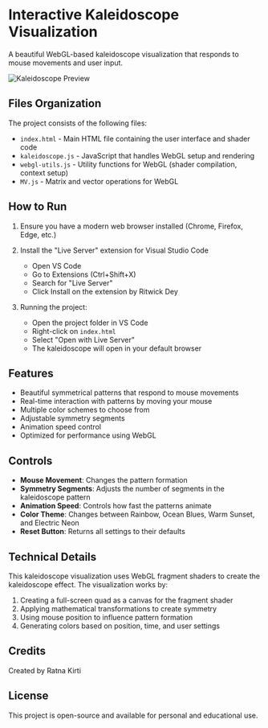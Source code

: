 # Interactive Kaleidoscope Visualization

A beautiful WebGL-based kaleidoscope visualization that responds to mouse movements and user input.

![Kaleidoscope Preview](preview.png)

## Files Organization

The project consists of the following files:

- `index.html` - Main HTML file containing the user interface and shader code
- `kaleidoscope.js` - JavaScript that handles WebGL setup and rendering
- `webgl-utils.js` - Utility functions for WebGL (shader compilation, context setup)
- `MV.js` - Matrix and vector operations for WebGL

## How to Run

1. Ensure you have a modern web browser installed (Chrome, Firefox, Edge, etc.)
2. Install the "Live Server" extension for Visual Studio Code
   - Open VS Code
   - Go to Extensions (Ctrl+Shift+X)
   - Search for "Live Server"
   - Click Install on the extension by Ritwick Dey

3. Running the project:
   - Open the project folder in VS Code
   - Right-click on `index.html`
   - Select "Open with Live Server"
   - The kaleidoscope will open in your default browser

## Features

- Beautiful symmetrical patterns that respond to mouse movements
- Real-time interaction with patterns by moving your mouse
- Multiple color schemes to choose from
- Adjustable symmetry segments
- Animation speed control
- Optimized for performance using WebGL

## Controls

- **Mouse Movement**: Changes the pattern formation
- **Symmetry Segments**: Adjusts the number of segments in the kaleidoscope pattern
- **Animation Speed**: Controls how fast the patterns animate
- **Color Theme**: Changes between Rainbow, Ocean Blues, Warm Sunset, and Electric Neon
- **Reset Button**: Returns all settings to their defaults

## Technical Details

This kaleidoscope visualization uses WebGL fragment shaders to create the kaleidoscope effect. The visualization works by:

1. Creating a full-screen quad as a canvas for the fragment shader
2. Applying mathematical transformations to create symmetry
3. Using mouse position to influence pattern formation
4. Generating colors based on position, time, and user settings

## Credits

Created by Ratna Kirti

## License

This project is open-source and available for personal and educational use.
